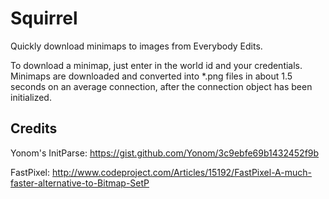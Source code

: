 # Squirrel
Quickly download minimaps to images from Everybody Edits.

To download a minimap, just enter in the world id and your credentials. Minimaps are downloaded and converted into *.png files in about 1.5 seconds on an average connection, after the connection object has been initialized.

## Credits

Yonom's InitParse: https://gist.github.com/Yonom/3c9ebfe69b1432452f9b

FastPixel: http://www.codeproject.com/Articles/15192/FastPixel-A-much-faster-alternative-to-Bitmap-SetP
